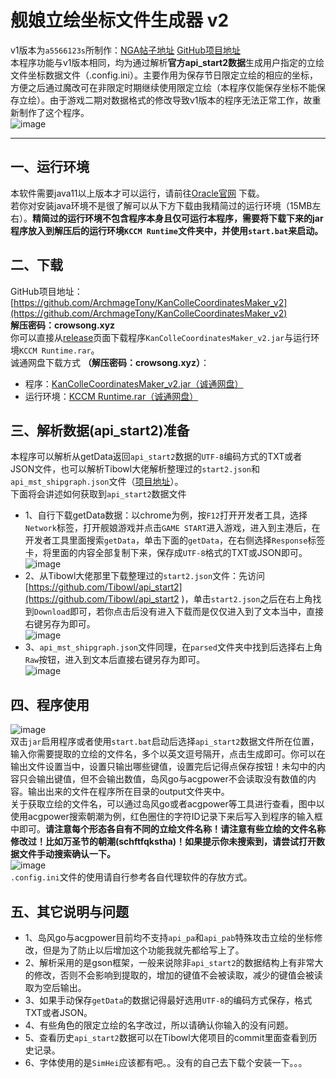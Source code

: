 # 舰娘立绘坐标文件生成器 v2  
v1版本为`a5566123s`所制作：[NGA帖子地址](https://bbs.nga.cn/read.php?tid=13252143&rand=442) [GitHub项目地址](https://github.com/a5566123s/KanColleCoordinatesMaker)  
本程序功能与v1版本相同，均为通过解析**官方api_start2数据**生成用户指定的立绘文件坐标数据文件（.config.ini）。主要作用为保存节日限定立绘的相应的坐标，方便之后通过魔改可在非限定时期继续使用限定立绘（本程序仅能保存坐标不能保存立绘）。由于游戏二期对数据格式的修改导致v1版本的程序无法正常工作，故重新制作了这个程序。  
![image](https://www.crowsong.xyz/wp-content/uploads/2020/04/2020080711272327.png )  
***
## 一、运行环境  
本软件需要java11以上版本才可以运行，请前往[Oracle官网](https://www.oracle.com/java/technologies/javase-jdk11-downloads.html "点击此处跳转") 下载。  
若你对安装java环境不是很了解可以从下方下载由我精简过的运行环境（15MB左右）。**精简过的运行环境不包含程序本身且仅可运行本程序，需要将下载下来的jar程序放入到解压后的运行环境`KCCM Runtime`文件夹中，并使用`start.bat`来启动。**  
## 二、下载
GitHub项目地址：[https://github.com/ArchmageTony/KanColleCoordinatesMaker_v2](https://github.com/ArchmageTony/KanColleCoordinatesMaker_v2)  
**解压密码：crowsong.xyz**  
你可以直接从[release](https://github.com/ArchmageTony/KanColleCoordinatesMaker_v2/releases )页面下载程序`KanColleCoordinatesMaker_v2.jar`与运行环境`KCCM Runtime.rar`。  
诚通网盘下载方式 **（解压密码：crowsong.xyz）**：  
- 程序：[KanColleCoordinatesMaker_v2.jar（诚通网盘）](https://t00y.com/file/2276132-456564664 "解压密码：crowsong.xyz")  
- 运行环境：[KCCM Runtime.rar（诚通网盘）](https://t00y.com/file/2276132-456384453 "解压密码：crowsong.xyz")  

## 三、解析数据(api_start2)准备
本程序可以解析从getData返回`api_start2`数据的`UTF-8`编码方式的TXT或者JSON文件，也可以解析Tibowl大佬解析整理过的`start2.json`和`api_mst_shipgraph.json`文件（[项目地址](https://github.com/Tibowl/api_start2  )）。  
下面将会讲述如何获取到`api_start2`数据文件  
- 1、自行下载getData数据：以chrome为例，按`F12`打开开发者工具，选择`Network`标签，打开舰娘游戏并点击`GAME START`进入游戏，进入到主港后，在开发者工具里面搜索`getData`，单击下面的`getData`，在右侧选择`Response`标签卡，将里面的内容全部复制下来，保存成`UTF-8`格式的TXT或JSON即可。  
![image](https://www.crowsong.xyz/wp-content/uploads/2020/04/2020080709371744.png )  
- 2、从Tibowl大佬那里下载整理过的`start2.json`文件：先访问[https://github.com/Tibowl/api_start2](https://github.com/Tibowl/api_start2  )，单击`start2.json`之后在右上角找到`Download`即可，若你点击后没有进入下载而是仅仅进入到了文本当中，直接右键另存为即可。  
![image](https://www.crowsong.xyz/wp-content/uploads/2020/04/2020080709414383.png )  
- 3、`api_mst_shipgraph.json`文件同理，在`parsed`文件夹中找到后选择右上角`Raw`按钮，进入到文本后直接右键另存为即可。  
![image](https://www.crowsong.xyz/wp-content/uploads/2020/04/2020080709414468.png )  

## 四、程序使用
![image](https://www.crowsong.xyz/wp-content/uploads/2020/04/2020080709530029.png )  
双击`jar`启用程序或者使用`start.bat`启动后选择`api_start2`数据文件所在位置，输入你需要提取的立绘的文件名，多个以英文逗号隔开，点击生成即可。你可以在输出文件设置当中，设置只输出哪些键值，设置完后记得点保存按钮！未勾中的内容只会输出键值，但不会输出数值，岛风go与acgpower不会读取没有数值的内容。输出出来的文件在程序所在目录的output文件夹中。  
关于获取立绘的文件名，可以通过岛风go或者acgpower等工具进行查看，图中以使用acgpower搜索朝潮为例，红色圈住的字符ID记录下来后写入到程序的输入框中即可。**请注意每个形态各自有不同的立绘文件名称！请注意有些立绘的文件名称修改过！比如万圣节的朝潮(schftfqkstha)！如果提示你未搜索到，请尝试打开数据文件手动搜索确认一下。**  
![image](https://www.crowsong.xyz/wp-content/uploads/2020/04/20200807095259100.png )  
`.config.ini`文件的使用请自行参考各自代理软件的存放方式。  
## 五、其它说明与问题
- 1、岛风go与acgpower目前均不支持`api_pa`和`api_pab`特殊攻击立绘的坐标修改，但是为了防止以后增加这个功能我就先都给写上了。  
- 2、解析采用的是gson框架，一般来说除非`api_start2`的数据结构上有非常大的修改，否则不会影响到提取的，增加的键值不会被读取，减少的键值会被读取为空后输出。  
- 3、如果手动保存`getData`的数据记得最好选用`UTF-8`的编码方式保存，格式TXT或者JSON。  
- 4、有些角色的限定立绘的名字改过，所以请确认你输入的没有问题。  
- 5、查看历史`api_start2`数据可以在Tibowl大佬项目的commit里面查看到历史记录。  
- 6、字体使用的是`SimHei`应该都有吧。。没有的自己去下载个安装一下。。。  